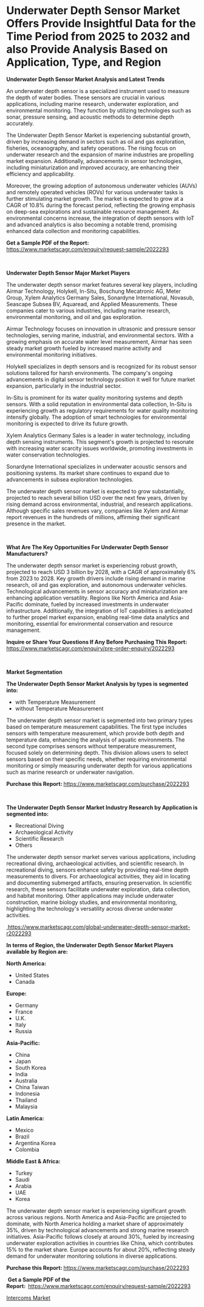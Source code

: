 <p><h1>Underwater Depth Sensor Market Offers Provide Insightful Data for the Time Period from 2025 to 2032 and also Provide Analysis Based on Application, Type, and Region</h1></p><p><strong>Underwater Depth Sensor Market Analysis and Latest Trends</strong></p>
<p><p>An underwater depth sensor is a specialized instrument used to measure the depth of water bodies. These sensors are crucial in various applications, including marine research, underwater exploration, and environmental monitoring. They function by utilizing technologies such as sonar, pressure sensing, and acoustic methods to determine depth accurately.</p><p>The Underwater Depth Sensor Market is experiencing substantial growth, driven by increasing demand in sectors such as oil and gas exploration, fisheries, oceanography, and safety operations. The rising focus on underwater research and the expansion of marine industries are propelling market expansion. Additionally, advancements in sensor technologies, including miniaturization and improved accuracy, are enhancing their efficiency and applicability. </p><p>Moreover, the growing adoption of autonomous underwater vehicles (AUVs) and remotely operated vehicles (ROVs) for various underwater tasks is further stimulating market growth. The market is expected to grow at a CAGR of 10.8% during the forecast period, reflecting the growing emphasis on deep-sea explorations and sustainable resource management. As environmental concerns increase, the integration of depth sensors with IoT and advanced analytics is also becoming a notable trend, promising enhanced data collection and monitoring capabilities.</p></p>
<p><strong>Get a Sample PDF of the Report:&nbsp;</strong> <a href="https://www.marketscagr.com/enquiry/request-sample/2022293?utm_campaign=2631&utm_medium=2&utm_source=Github&utm_content=ia&utm_term=06042025&utm_id=underwater-depth-sensor">https://www.marketscagr.com/enquiry/request-sample/2022293</a></p>
<p>&nbsp;</p>
<p><strong>Underwater Depth Sensor Major Market Players</strong></p>
<p><p>The underwater depth sensor market features several key players, including Airmar Technology, Holykell, In-Situ, Boschung Mecatronic AG, Meter Group, Xylem Analytics Germany Sales, Sonardyne International, Novasub, Seascape Subsea BV, Aquaread, and Applied Measurements. These companies cater to various industries, including marine research, environmental monitoring, and oil and gas exploration.</p><p>Airmar Technology focuses on innovation in ultrasonic and pressure sensor technologies, serving marine, industrial, and environmental sectors. With a growing emphasis on accurate water level measurement, Airmar has seen steady market growth fueled by increased marine activity and environmental monitoring initiatives.</p><p>Holykell specializes in depth sensors and is recognized for its robust sensor solutions tailored for harsh environments. The company's ongoing advancements in digital sensor technology position it well for future market expansion, particularly in the industrial sector.</p><p>In-Situ is prominent for its water quality monitoring systems and depth sensors. With a solid reputation in environmental data collection, In-Situ is experiencing growth as regulatory requirements for water quality monitoring intensify globally. The adoption of smart technologies for environmental monitoring is expected to drive its future growth.</p><p>Xylem Analytics Germany Sales is a leader in water technology, including depth sensing instruments. This segment's growth is projected to resonate with increasing water scarcity issues worldwide, promoting investments in water conservation technologies.</p><p>Sonardyne International specializes in underwater acoustic sensors and positioning systems. Its market share continues to expand due to advancements in subsea exploration technologies.</p><p>The underwater depth sensor market is expected to grow substantially, projected to reach several billion USD over the next few years, driven by rising demand across environmental, industrial, and research applications. Although specific sales revenues vary, companies like Xylem and Airmar report revenues in the hundreds of millions, affirming their significant presence in the market.</p></p>
<p>&nbsp;</p>
<p><strong>What Are The Key Opportunities For Underwater Depth Sensor Manufacturers?</strong></p>
<p><p>The underwater depth sensor market is experiencing robust growth, projected to reach USD 3 billion by 2028, with a CAGR of approximately 6% from 2023 to 2028. Key growth drivers include rising demand in marine research, oil and gas exploration, and autonomous underwater vehicles. Technological advancements in sensor accuracy and miniaturization are enhancing application versatility. Regions like North America and Asia-Pacific dominate, fueled by increased investments in underwater infrastructure. Additionally, the integration of IoT capabilities is anticipated to further propel market expansion, enabling real-time data analytics and monitoring, essential for environmental conservation and resource management.</p></p>
<p><strong>Inquire or Share Your Questions If Any Before Purchasing This Report:</strong> <a href="https://www.marketscagr.com/enquiry/pre-order-enquiry/2022293?utm_campaign=2631&utm_medium=2&utm_source=Github&utm_content=ia&utm_term=06042025&utm_id=underwater-depth-sensor">https://www.marketscagr.com/enquiry/pre-order-enquiry/2022293</a></p>
<p>&nbsp;</p>
<p><strong>Market Segmentation</strong></p>
<p><strong>The Underwater Depth Sensor Market Analysis by types is segmented into:</strong></p>
<p><ul><li>with Temperature Measurement</li><li>without Temperature Measurement</li></ul></p>
<p><p>The underwater depth sensor market is segmented into two primary types based on temperature measurement capabilities. The first type includes sensors with temperature measurement, which provide both depth and temperature data, enhancing the analysis of aquatic environments. The second type comprises sensors without temperature measurement, focused solely on determining depth. This division allows users to select sensors based on their specific needs, whether requiring environmental monitoring or simply measuring underwater depth for various applications such as marine research or underwater navigation.</p></p>
<p><strong>Purchase this Report:&nbsp;</strong><a href="https://www.marketscagr.com/purchase/2022293?utm_campaign=2631&utm_medium=2&utm_source=Github&utm_content=ia&utm_term=06042025&utm_id=underwater-depth-sensor">https://www.marketscagr.com/purchase/2022293</a></p>
<p>&nbsp;</p>
<p><strong>The Underwater Depth Sensor Market Industry Research by Application is segmented into:</strong></p>
<p><ul><li>Recreational Diving</li><li>Archaeological Activity</li><li>Scientific Research</li><li>Others</li></ul></p>
<p><p>The underwater depth sensor market serves various applications, including recreational diving, archaeological activities, and scientific research. In recreational diving, sensors enhance safety by providing real-time depth measurements to divers. For archaeological activities, they aid in locating and documenting submerged artifacts, ensuring preservation. In scientific research, these sensors facilitate underwater exploration, data collection, and habitat monitoring. Other applications may include underwater construction, marine biology studies, and environmental monitoring, highlighting the technology's versatility across diverse underwater activities.</p></p>
<p><a href="https://www.marketscagr.com/global-underwater-depth-sensor-market-r2022293?utm_campaign=2631&utm_medium=2&utm_source=Github&utm_content=ia&utm_term=06042025&utm_id=underwater-depth-sensor">&nbsp;https://www.marketscagr.com/global-underwater-depth-sensor-market-r2022293</a></p>
<p><strong>In terms of Region, the Underwater Depth Sensor Market Players available by Region are:</strong></p>
<p>
    <p> <strong> North America: </strong>
        <ul>
            <li>United States</li>
            <li>Canada</li>
        </ul>
        </p> 
    <p> <strong> Europe: </strong>
        <ul>
            <li>Germany</li>
            <li>France</li>
            <li>U.K.</li>
            <li>Italy</li>
            <li>Russia</li>
        </ul>
        </p> 
    <p> <strong> Asia-Pacific: </strong>
        <ul>
            <li>China</li>
            <li>Japan</li>
            <li>South Korea</li>
            <li>India</li>
            <li>Australia</li>
            <li>China Taiwan</li>
            <li>Indonesia</li>
            <li>Thailand</li>
            <li>Malaysia</li>
        </ul>
        </p> 
    <p> <strong> Latin America: </strong>
        <ul>
            <li>Mexico</li>
            <li>Brazil</li>
            <li>Argentina Korea</li>
            <li>Colombia</li>
        </ul>
        </p> 
    <p> <strong> Middle East & Africa: </strong>
        <ul>
            <li>Turkey</li>
            <li>Saudi</li>
            <li>Arabia</li>
            <li>UAE</li>
            <li>Korea</li>
        </ul>
    </p>
    </p>
<p><p>The underwater depth sensor market is experiencing significant growth across various regions. North America and Asia-Pacific are projected to dominate, with North America holding a market share of approximately 35%, driven by technological advancements and strong marine research initiatives. Asia-Pacific follows closely at around 30%, fueled by increasing underwater exploration activities in countries like China, which contributes 15% to the market share. Europe accounts for about 20%, reflecting steady demand for underwater monitoring solutions in diverse applications.</p></p>
<p><strong>Purchase this Report: </strong><a href="https://www.marketscagr.com/purchase/2022293?utm_campaign=2631&utm_medium=2&utm_source=Github&utm_content=ia&utm_term=06042025&utm_id=underwater-depth-sensor">https://www.marketscagr.com/purchase/2022293</a></p>
<p>&nbsp;<strong>Get a Sample PDF of the Report:&nbsp;&nbsp;</strong><a href="https://www.marketscagr.com/enquiry/request-sample/2022293?utm_campaign=2631&utm_medium=2&utm_source=Github&utm_content=ia&utm_term=06042025&utm_id=underwater-depth-sensor">https://www.marketscagr.com/enquiry/request-sample/2022293</a></p>
<p><strong></strong></p>
<p><p><a href="https://github.com/donnettaletizia/Market-Research-Report-List-1/blob/main/intercoms-market.md?utm_campaign=2631&utm_medium=2&utm_source=Github&utm_content=ia&utm_term=06042025&utm_id=underwater-depth-sensor">Intercoms Market</a></p></p>